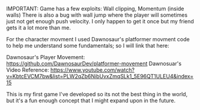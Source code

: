 IMPORTANT:
  Game has a few exploits: Wall clipping, Momentum (inside walls)
  There is also a bug with wall jump where the player will sometimes just not get enough push velocity. I only happen to get it once but my friend gets it a lot more than me.

For the character movment I used Dawnosaur's platformer movment code to help me understand some fundamentals; so I will link that here:

  Dawnosaur's Player Movement: https://github.com/DawnosaurDev/platformer-movement
  Dawnosuar's Video Reference: https://www.youtube.com/watch?v=KbtcEVCM7bw&list=PLW2qZb6NibUvxZmqSLk1_5E96QT1ULEU4&index=15

This is my first game I've developed so its not the best thing in the world, but it's a fun enough concept that I might expand upon in the future.
